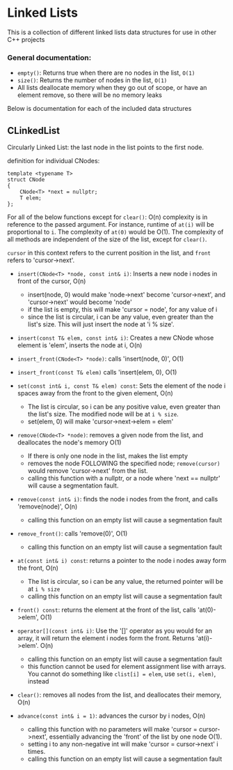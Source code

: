 # Linked Lists
This is a collection of different linked lists data structures for use in other C++ projects

### General documentation:
- ```empty()```: Returns true when there are no nodes in the list, ```O(1)```
- ```size()```: Returns the number of nodes in the list, ```O(1)```
- All lists deallocate memory when they go out of scope, or have an element remove, so there will be no memory leaks

Below is documentation for each of the included data structures

## CLinkedList
Circularly Linked List: the last node in the list points to the first node.

definition for individual CNodes:
```
template <typename T>
struct CNode
{
    CNode<T> *next = nullptr;
    T elem;
};
```

For all of the below functions except for ```clear()```: O(n) complexity is in reference to the passed argument. For instance, runtime of ```at(i)``` will be proportional to ```i```. The complexity of ```at(0)``` would be O(1). The complexity of all methods are independent of the size of the list, except for ```clear()```.

```cursor``` in this context refers to the current position in the list, and ```front``` refers to 'cursor->next'. 

- ```insert(CNode<T> *node, const int& i)```: Inserts a new node i nodes in front of the cursor, O(n)
    - insert(node, 0) would make 'node->next' become 'cursor->next', and 'cursor->next' would become 'node'
    - if the list is empty, this will make 'cursor = node', for any value of i
    - since the list is circular, i can be any value, even greater than the list's size. This will just insert the node at 'i % size'.

- ```insert(const T& elem, const int& i)```: Creates a new CNode whose element is 'elem', inserts the node at i, O(n)

- ```insert_front(CNode<T> *node)```: calls 'insert(node, 0)', O(1)
- ```insert_front(const T& elem)``` calls 'insert(elem, 0), O(1)

- ```set(const int& i, const T& elem) const```: Sets the element of the node i spaces away from the front to the given element, O(n)
    - The list is circular, so i can be any positive value, even greater than the list's size. The modified node will be at ```i % size```.
    - set(elem, 0) will make 'cursor->next->elem = elem'

- ```remove(CNode<T> *node)```: removes a given node from the list, and deallocates the node's memory O(1)
    - If there is only one node in the list, makes the list empty
    - removes the node FOLLOWING the specified node; ```remove(cursor)``` would remove 'cursor->next' from the list.
    - calling this function with a nullptr, or a node where 'next == nullptr' will cause a segmentation fault.

- ```remove(const int& i)```: finds the node i nodes from the front, and calls 'remove(node)', O(n)
    - calling this function on an empty list will cause a segmentation fault

- ```remove_front()```: calls 'remove(0)', O(1)
    - calling this function on an empty list will cause a segmentation fault

- ```at(const int& i) const```: returns a pointer to the node i nodes away form the front, O(n)
    - The list is circular, so i can be any value, the returned pointer will be at ```i % size```
    - calling this function on an empty list will cause a segmentation fault

- ```front() const```: returns the element at the front of the list, calls 'at(0)->elem', O(1)

- ```operator[](const int& i)```: Use the '[]' operator as you would for an array, it will return the element i nodes form the front. Returns 'at(i)->elem'. O(n)
    - calling this function on an empty list will cause a segmentation fault
    - this function cannot be used for element assignment lise with arrays. You cannot do something like `clist[i] = elem`, use `set(i, elem)`, instead

- ```clear()```: removes all nodes from the list, and deallocates their memory, O(n)

- ```advance(const int& i = 1)```: advances the cursor by i nodes, O(n)
    - calling this function with no parameters will make 'cursor = cursor->next', essentially advancing the 'front' of the list by one node O(1).
    - setting i to any non-negative int will make 'cursor = cursor->next' i times.
    - calling this function on an empty list will cause a segmentation fault